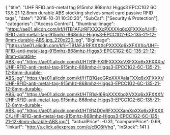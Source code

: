 {
	"title": "UHF RFID anti-metal tag 915mhz 868mhz Higgs3 EPCC1G2 6C 13.5 21 12.8mm durable ABS stocking shelves smart card passive RFID tags",
	"date": "2018-10-31 10:30:20",
	"SubCat": ["Security & Protection"],
	"categories": ["Access Control"],
	"thumbnailImage": "https://ae01.alicdn.com/kf/HTB1AFJrRFXXXXcPXXXXq6xXFXXXo/UHF-RFID-anti-metal-tag-915mhz-868mhz-Higgs3-EPCC1G2-6C-135-21-12-8mm-durable-ABS.jpg_220x220.jpg",
	"BigImage": ["https://ae01.alicdn.com/kf/HTB1AFJrRFXXXXcPXXXXq6xXFXXXo/UHF-RFID-anti-metal-tag-915mhz-868mhz-Higgs3-EPCC1G2-6C-135-21-12-8mm-durable-ABS.jpg","https://ae01.alicdn.com/kf/HTB1FjFXRFXXXXcVXFXXq6xXFXXXn/UHF-RFID-anti-metal-tag-915mhz-868mhz-Higgs3-EPCC1G2-6C-135-21-12-8mm-durable-ABS.jpg","https://ae01.alicdn.com/kf/HTB1QeoGRpXXXXaIaFXXq6xXFXXXr/UHF-RFID-anti-metal-tag-915mhz-868mhz-Higgs3-EPCC1G2-6C-135-21-12-8mm-durable-ABS.jpg","https://ae01.alicdn.com/kf/HTB1skI6RpXXXXbqXVXXq6xXFXXXf/UHF-RFID-anti-metal-tag-915mhz-868mhz-Higgs3-EPCC1G2-6C-135-21-12-8mm-durable-ABS.jpg","https://ae01.alicdn.com/kf/HTB14D0nRFXXXXamXpXXq6xXFXXXC/UHF-RFID-anti-metal-tag-915mhz-868mhz-Higgs3-EPCC1G2-6C-135-21-12-8mm-durable-ABS.jpg"],
	"actualPrice": -0.31,
	"comparePrice": 0.69,
	"linkurl": "http://s.click.aliexpress.com/e/cBC6fVhq",
	"inStock": 141
}
